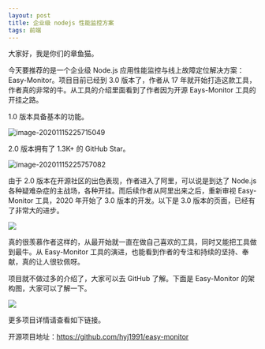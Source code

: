 ```yaml
---
layout: post
title: 企业级 nodejs 性能监控方案
tags: 前端
---
```


大家好，我是你们的章鱼猫。

今天要推荐的是一个企业级 Node.js 应用性能监控与线上故障定位解决方案：Easy-Monitor。项目目前已经到 3.0 版本了，作者从 17 年就开始打造这款工具，作者真的非常的牛。从工具的介绍里面看到了作者因为开源 Eays-Monitor 工具的开挂之路。

1.0 版本具备基本的功能。

![image-20201115225715049](https://raw.githubusercontent.com/ZhuPeng/pic/master/mac_github_images/compress_image-20201115225715049.png)

2.0 版本拥有了 1.3K+ 的 GitHub Star。

![image-20201115225757082](https://raw.githubusercontent.com/ZhuPeng/pic/master/mac_github_images/compress_image-20201115225757082.png)

由于 2.0 版本在开源社区的出色表现，作者进入了阿里，可以说是到达了 Node.js 各种疑难杂症的主战场，各种开挂。而后续作者从阿里出来之后，重新审视 Easy-Monitor 工具，2020 年开始了 3.0 版本的开发。以下是 3.0 版本的页面，已经有了非常大的进步。

![](https://raw.githubusercontent.com/ZhuPeng/pic/master/mac_github_images/compress_easy-monitor.png)

真的很羡慕作者这样的，从最开始就一直在做自己喜欢的工具，同时又能把工具做到最牛。从 Easy-Monitor 工具的演进，也能看到作者的专注和持续的坚持、奉献，真的让人很钦佩呀。

项目就不做过多的介绍了，大家可以去 GitHub 了解。下面是 Easy-Monitor 的架构图，大家可以了解一下。

![](https://cdn.nlark.com/yuque/0/2020/png/155185/1590935827983-bea9fd78-7f10-47dd-9304-8c63ef63656a.png)

更多项目详情请查看如下链接。

开源项目地址：https://github.com/hyj1991/easy-monitor